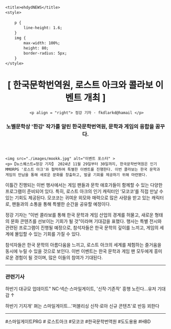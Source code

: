 <!DOCTYPE html>
<html lang="ko">
<head>
    <meta charset="UTF-8">
    <meta http-equiv="X-UA-Compatible" content="!E=edge>
    <meta name="viewport" content="width=device-width, initial-scale=1.0">
  <!-- meta -->
  <meta property="og:url" content="https://www.ehdyd.co.kr/news/2411301830">
  <meta property="og:title" content="한국문학번역원, 로스트 아크와 콜라보 이벤트 개최">
  <meta property="og:type" content="website">
  <meta property="og:image" content="mokoko">

    <title>ehdydNEWS</title>
    <style>

        p {
            line-height: 1.6;
        }
        img {
            max-width: 100%;
            height: 80;
            border-radius: 5px;
        }
    </style>
</head>
<body>

<header>
    <h1 align = "center">[ 한국문학번역원, 로스트 아크와 콜라보 이벤트 개최 ]</h1>

     <p align = "right"> 정강 기자 · fkdlarkd@hamail </p>
   <h3>노벨문학상 '한강' 작가를 알린 한국문학번역원, 문학과 게임의 융합을 꿈꾸다.</h3>

</header>

 
    <img src="./images/mookk.jpg" alt="이벤트 포스터" >
    <p>【뉴스퀘스트=정강 기자】 2024년 11월 29일부터 30일까지, 한국문학번역원은 인기 MMORPG '로스트 아크'와 협력하여 특별한 이벤트를 진행한다. 이번 콜라보는 한국 문학과 게임의 만남을 통해 새로운 문화를 창출하고, 발굴 기회를 제공하기 위해 마련됐다.
</p>
    <p>이틀간 진행되는 이번 행사에서는 게임 팬들과 문학 애호가들이 함께할 수 있는 다양한 프로그램이 준비되어 있다. 특히, 로스트 아크의 인기 캐릭터인 ‘모코코’를 직접 만날 수 있는 기회도 제공된다. 모코코는 귀여운 외모와 매력으로 많은 사랑을 받고 있는 캐릭터로, 팬들과의 소통을 통해 특별한 순간을 공유할 예정이다.</p>
    <p>정강 기자는 “이번 콜라보를 통해 한국 문학과 게임 산업의 경계를 허물고, 새로운 형태의 문화 콘텐츠를 선보이는 기회가 될 것”이라며 기대감을 표했다. 행사는 특별 전시와 관련된 프로그램이 진행될 예정으로, 참석자들은 한국 문학의 깊이를 느끼고, 게임의 세계에 몰입할 수 있는 기회를 가질 수 있다.</p>
    <p>참석자들은 한국 문학의 아름다움을 느끼고, 로스트 아크의 세계를 체험하는 즐거움을 동시에 누릴 수 있을 것으로 보인다.
이번 이벤트는 한국 문학과 게임 팬 모두에게 흥미로운 경험이 될 것이며, 많은 이들의 참여가 기대된다.</p>

<hr />
<h3>관련기사</h3>
<p>하반기 대규모 업데이트" NC·넥슨·스마일게이트, '신작·기존작' 흥행 노린다...유저 기대감 ↑</p>
<p>하반기 기지개' 펴는 스마일게이트...'퍼블리싱 신작·로아 신규 콘텐츠'로 반등 꾀한다</p>
<hr />
<p> #스마일게이트PRG # 로스트아크 #모코코 #한국문학번역원 #도도용용 #HBD</p>
</body>
</html>
